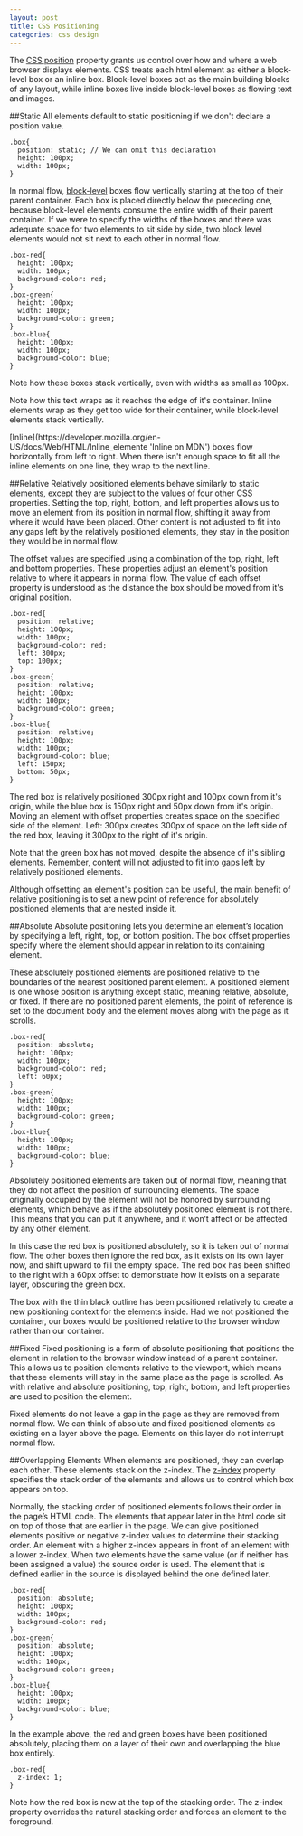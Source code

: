 ```yaml
---
layout: post
title: CSS Positioning
categories: css design
---
```


The [CSS position](https://developer.mozilla.org/en-US/docs/Web/CSS/position 'Position on MDN') property grants us control over how and where a web browser displays elements. CSS treats each html element as either a block-level box or an inline box. Block-level boxes act as the main building blocks of any layout, while inline boxes live inside block-level boxes as flowing text and images.


##Static
All elements default to static positioning if we don't declare a position value.

    .box{
      position: static; // We can omit this declaration
      height: 100px;
      width: 100px;
    }

In normal flow, [block-level](https://developer.mozilla.org/en-US/docs/Web/HTML/Block-level_elements 'Block-level on MDN') boxes flow vertically starting at the top of their parent container. Each box is placed directly below the preceding one, because block-level elements consume the entire width of their parent container. If we were to specify the widths of the boxes and there was adequate space for two elements to sit side by side, two block level elements would not sit next to each other in normal flow.

    .box-red{
      height: 100px;
      width: 100px;
      background-color: red;
    }
    .box-green{
      height: 100px;
      width: 100px;
      background-color: green;
    }
    .box-blue{
      height: 100px;
      width: 100px;
      background-color: blue;
    }
<div class='demo'>
  <div class='box-red'></div>
  <div class='box-green'></div>
  <div class='box-blue'></div>
</div>

Note how these boxes stack vertically, even with widths as small as 100px.

<div class='demo'>
  <p>
    Note how this text wraps as it reaches the edge of it's container. Inline elements wrap as they get too wide for their container, while block-level elements stack vertically.
  </p>
</div>
[Inline](https://developer.mozilla.org/en-US/docs/Web/HTML/Inline_elemente 'Inline on MDN') boxes flow horizontally from left to right. When there isn't enough space to fit all the inline elements on one line, they wrap to the next line.


##Relative
Relatively positioned elements behave similarly to static elements, except they are subject to the values of four other CSS properties. Setting the top, right, bottom, and left properties allows us to move an element from its position in normal flow, shifting it away from where it would have been placed. Other content is not adjusted to fit into any gaps left by the relatively positioned elements, they stay in the position they would be in normal flow.

The offset values are specified using a combination of the top, right, left and bottom properties. These properties adjust an element's position relative to where it appears in normal flow. The value of each offset property is understood as the distance the box should be moved from it's original position.

    .box-red{
      position: relative;
      height: 100px;
      width: 100px;
      background-color: red;
      left: 300px;
      top: 100px;
    }
    .box-green{
      position: relative;
      height: 100px;
      width: 100px;
      background-color: green;
    }
    .box-blue{
      position: relative;
      height: 100px;
      width: 100px;
      background-color: blue;
      left: 150px;
      bottom: 50px;
    }
<div class='demo'>
  <div class='box-red offset-relative'></div>
  <div class='box-green'></div>
  <div class='box-blue offset-relative'></div>
</div>

The red box is relatively positioned 300px right and 100px down from it's origin, while the blue box is 150px right and 50px down from it's origin. Moving an element with offset properties creates space on the specified side of the element. Left: 300px creates 300px of space on the left side of the red box, leaving it 300px to the right of it's origin.

Note that the green box has not moved, despite the absence of it's sibling elements. Remember, content will not adjusted to fit into gaps left by relatively positioned elements.

Although offsetting an element's position can be useful, the main benefit of relative positioning is to set a new point of reference for absolutely positioned elements that are nested inside it.


##Absolute
Absolute positioning lets you determine an element’s location by specifying a left, right, top, or bottom position. The box offset properties specify where the element should appear in relation to its containing element.

These absolutely positioned elements are positioned relative to the boundaries of the nearest positioned parent element. A positioned element is one whose position is anything except static, meaning relative, absolute, or fixed. If there are no positioned parent elements, the point of reference is set to the document body and the element moves along with the page as it scrolls.

    .box-red{
      position: absolute;
      height: 100px;
      width: 100px;
      background-color: red;
      left: 60px;
    }
    .box-green{
      height: 100px;
      width: 100px;
      background-color: green;
    }
    .box-blue{
      height: 100px;
      width: 100px;
      background-color: blue;
    }

Absolutely positioned elements are taken out of normal flow, meaning that they do not affect the position of surrounding elements. The space originally occupied by the element will not be honored by surrounding elements, which behave as if the absolutely positioned element is not there. This means that you can put it anywhere, and it won’t affect or be affected by any other element.

<div class='demo relative'>
  <div class='box-red absolute-offset'></div>
  <div class='box-green'></div>
  <div class='box-blue'></div>
</div>

In this case the red box is positioned absolutely, so it is taken out of normal flow. The other boxes then ignore the red box, as it exists on its own layer now, and shift upward to fill the empty space. The red box has been shifted to the right with a 60px offset to demonstrate how it exists on a separate layer, obscuring the green box.

The box with the thin black outline has been positioned relatively to create a new positioning context for the elements inside. Had we not positioned the container, our boxes would be positioned relative to the browser window rather than our container.


##Fixed
Fixed positioning is a form of absolute positioning that positions the element in relation to the browser window instead of a parent container. This allows us to position elements relative to the viewport, which means that these elements will stay in the same place as the page is scrolled. As with relative and absolute positioning, top, right, bottom, and left properties are used to position the element.

Fixed elements do not leave a gap in the page as they are removed from normal flow.  We can think of absolute and fixed positioned elements as existing on a layer above the page. Elements on this layer do not interrupt normal flow.


##Overlapping Elements
When elements are positioned, they can overlap each other. These elements stack on the z-index. The [z-index](https://developer.mozilla.org/en-US/docs/Web/CSS/z-index 'z-index on MDN') property specifies the stack order of the elements and allows us to control which box appears on top.

Normally, the stacking order of positioned elements follows their order in the page’s HTML code. The elements that appear later in the html code sit on top of those that are earlier in the page. We can give positioned elements positive or negative z-index values to determine their stacking order. An element with a higher z-index appears in front of an element with a lower z-index. When two elements have the same value (or if neither has been assigned a value) the source order is used. The element that is defined earlier in the source is displayed behind the one defined later.

    .box-red{
      position: absolute;
      height: 100px;
      width: 100px;
      background-color: red;
    }
    .box-green{
      position: absolute;
      height: 100px;
      width: 100px;
      background-color: green;
    }
    .box-blue{
      height: 100px;
      width: 100px;
      background-color: blue;
    }

<div class='demo relative'>
<div class='box-red absolute'></div>
<div class='box-green absolute'></div>
<div class='box-blue'></div>
</div>

In the example above, the red and green boxes have been positioned absolutely, placing them on a layer of their own and overlapping the blue box entirely.

    .box-red{
      z-index: 1;
    }

<div class='demo relative'>
<div class='box-red absolute zindex'></div>
<div class='box-green absolute'></div>
<div class='box-blue'></div>
</div>

Note how the red box is now at the top of the stacking order. The z-index property overrides the natural stacking order and forces an element to the foreground.

